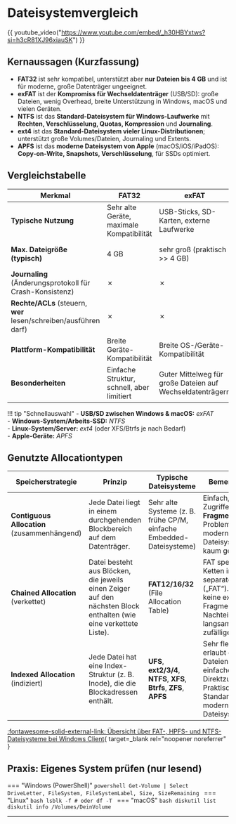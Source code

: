 # Dateisystemvergleich

{{ youtube_video("https://www.youtube.com/embed/_h30HBYxtws?si=h3cR81XJ96xiauSK") }}

## Kernaussagen (Kurzfassung)
- **FAT32** ist sehr kompatibel, unterstützt aber **nur Dateien bis 4 GB** und ist für moderne, große Datenträger ungeeignet.
- **exFAT** ist der **Kompromiss für Wechseldatenträger** (USB/SD): große Dateien, wenig Overhead, breite Unterstützung in Windows, macOS und vielen Geräten.
- **NTFS** ist das **Standard-Dateisystem für Windows-Laufwerke** mit **Rechten, Verschlüsselung, Quotas, Kompression** und **Journaling**.
- **ext4** ist das **Standard-Dateisystem vieler Linux-Distributionen**; unterstützt große Volumes/Dateien, Journaling und Extents.
- **APFS** ist das **moderne Dateisystem von Apple** (macOS/iOS/iPadOS): **Copy-on-Write, Snapshots, Verschlüsselung**, für SSDs optimiert.

## Vergleichstabelle
| Merkmal | FAT32 | exFAT | NTFS | ext4 | APFS |
|---|---|---|---|---|---|
| **Typische Nutzung** | Sehr alte Geräte, maximale Kompatibilität | USB-Sticks, SD-Karten, externe Laufwerke | Windows-System-/Datenlaufwerke, externe Laufwerke (Windows-fokussiert) | Linux-System-/Datenlaufwerke | macOS-/iOS-Geräte, Apple-Ökosystem |
| **Max. Dateigröße (typisch)** | 4 GB | sehr groß (praktisch >> 4 GB) | sehr groß (praktisch >> TB) | sehr groß (praktisch >> TB) | sehr groß (praktisch >> TB) |
| **Journaling** (Änderungsprotokoll für Crash-Konsistenz) | ✗ | ✗ | ✓ | ✓ | ✓ (Copy-on-Write) |
| **Rechte/ACLs** (steuern, **wer** lesen/schreiben/ausführen darf) | ✗ | ✗ | ✓ | ✓ (POSIX/ACL) | ✓ |
| **Plattform-Kompatibilität** | Breite Geräte-Kompatibilität | Breite OS-/Geräte-Kompatibilität | Windows nativ; Linux/macOS mit Treibern/Read-Only | Linux nativ; andere OS teils nur mit Tools | Apple-Geräte nativ |
| **Besonderheiten** | Einfache Struktur, schnell, aber limitiert | Guter Mittelweg für große Dateien auf Wechseldatenträgern | MFT, EFS, BitLocker-Support, Quotas | Extents, HTree-Verzeichnisse | Snapshots, Verschlüsselung, SSD-optimiert |


!!! tip "Schnellauswahl"
    - **USB/SD zwischen Windows & macOS:** *exFAT*  
    - **Windows-System/Arbeits-SSD:** *NTFS*  
    - **Linux-System/Server:** *ext4* (oder XFS/Btrfs je nach Bedarf)  
    - **Apple-Geräte:** *APFS*

## Genutzte Allocationtypen

| Speicherstrategie        | Prinzip                                                                 | Typische Dateisysteme                              | Bemerkungen                                                                                     |
|--------------------------|-------------------------------------------------------------------------|----------------------------------------------------|-------------------------------------------------------------------------------------------------|
| **Contiguous Allocation** (zusammenhängend) | Jede Datei liegt in einem durchgehenden Blockbereich auf dem Datenträger. | Sehr alte Systeme (z. B. frühe CP/M, einfache Embedded-Dateisysteme) | Einfach, schnelle Zugriffe, aber **Fragmentierung**-Probleme. In modernen Dateisystemen kaum genutzt. |
| **Chained Allocation** (verkettet)          | Datei besteht aus Blöcken, die jeweils einen Zeiger auf den nächsten Block enthalten (wie eine verkettete Liste). | **FAT12/16/32** (File Allocation Table) | FAT speichert die Ketten in einer separaten Tabelle („FAT“). Vorteil: keine externe Fragmentierung, Nachteil: langsamer zufälliger Zugriff. |
| **Indexed Allocation** (indiziert)          | Jede Datei hat eine Index-Struktur (z. B. Inode), die die Blockadressen enthält. | **UFS**, **ext2/3/4**, **NTFS**, **XFS**, **Btrfs**, **ZFS**, **APFS** | Sehr flexibel, erlaubt große Dateien, einfacher Direktzugriff. Praktisch Standard in modernen Dateisystemen. |

[:fontawesome-solid-external-link: Übersicht über FAT-, HPFS- und NTFS-Dateisysteme bei Windows Client](https://learn.microsoft.com/de-de/troubleshoot/windows-client/backup-and-storage/fat-hpfs-and-ntfs-file-systems){ target=_blank rel="noopener noreferrer" }

## Praxis: Eigenes System prüfen (nur lesend)

=== "Windows (PowerShell)"
    ```powershell
    Get-Volume | Select DriveLetter, FileSystem, FileSystemLabel, Size, SizeRemaining
    ```
=== "Linux"
    ```bash
    lsblk -f
    # oder
    df -T
    ```
=== "macOS"
    ```bash
    diskutil list
    diskutil info /Volumes/DeinVolume
    ```

---

